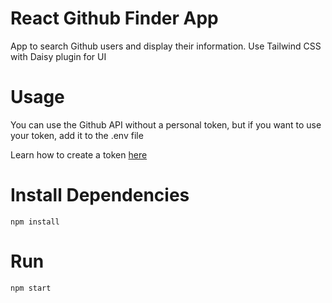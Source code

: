 React Github Finder App
=======

App to search Github users and display their information. Use Tailwind CSS with Daisy plugin for UI

# Usage

You can use the Github API without a personal token, but if you want to use your token, add it to the .env file

Learn how to create a token [here](https://docs.github.com/en/authentication/keeping-your-account-and-data-secure/creating-a-personal-access-token)

# Install Dependencies

```npm install```

# Run

```npm start```
